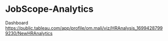 # JobScope-Analytics

Dashboard
https://public.tableau.com/app/profile/om.mali/viz/HRAnalysis_16994287999230/NewHRAnalytics
